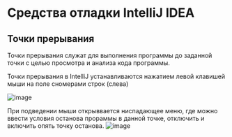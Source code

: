 # Средства отладки IntelliJ IDEA
## Точки прерывания
Точки прерывания служат для выполнения программы до заданной точки с целью просмотра и анализа кода программы.

Точки прерывания в IntelliJ устанавливаются нажатием  левой клавишей мыши на поле сномерами строк (слева)

![image](https://github.com/SvetlanaBoichenko/JavaDebug/assets/160069590/2c13b008-1f02-4886-985f-ef338d857833)

При подведении мыши открыввается ниспадающее меню, где можно ввести условия останова прораммы в данной точке, отключить и включить опять точку останова.
![image](https://github.com/SvetlanaBoichenko/JavaDebug/assets/160069590/84f84be0-e834-46e7-8e32-1d9e322ed181)

